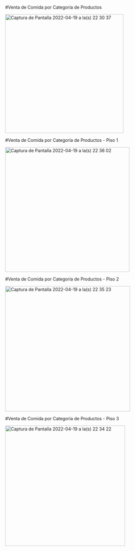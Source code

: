#Venta de Comida por Categoría de Productos


<img width="378" alt="Captura de Pantalla 2022-04-19 a la(s) 22 30 37" src="https://user-images.githubusercontent.com/39570909/164135132-8819ed2f-ddd3-4281-96a2-2e839373a715.png">


#Venta de Comida por Categoría de Productos - Piso 1

<img width="397" alt="Captura de Pantalla 2022-04-19 a la(s) 22 36 02" src="https://user-images.githubusercontent.com/39570909/164135693-a47c8a2d-2c16-4107-be79-2cd9d93ad14b.png">

#Venta de Comida por Categoría de Productos - Piso 2

<img width="399" alt="Captura de Pantalla 2022-04-19 a la(s) 22 35 23" src="https://user-images.githubusercontent.com/39570909/164135639-0ead2d4d-fd00-4c9c-b664-4a7786386f85.png">



#Venta de Comida por Categoría de Productos - Piso 3

<img width="383" alt="Captura de Pantalla 2022-04-19 a la(s) 22 34 22" src="https://user-images.githubusercontent.com/39570909/164135549-0e35a672-f1ff-4f27-a82f-82196f1d0bdd.png">
